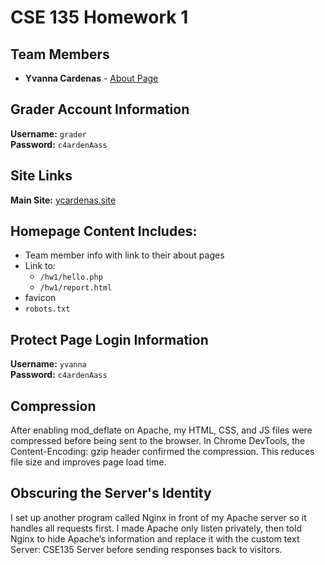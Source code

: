 # CSE 135 Homework 1
## Team Members
- **Yvanna Cardenas** - [About Page](https://ycardenas.site/members/yvannacardenas.html)


## Grader Account Information
**Username:** `grader` <br>
**Password:** `c4ardenAass`

## Site Links
**Main Site:** [ycardenas.site](https://ycardenas.site/)

## Homepage Content Includes:
- Team member info with link to their about pages
- Link to:
    - `/hw1/hello.php`
    - `/hw1/report.html`
- favicon
- `robots.txt`

## Protect Page Login Information
**Username:** `yvanna` <br>
**Password:** `c4ardenAass`

## Compression
After enabling mod_deflate on Apache, my HTML, CSS, and JS files were compressed before being sent to the browser. In Chrome DevTools, the Content-Encoding: gzip header confirmed the compression. This reduces file size and improves page load time.

## Obscuring the Server's Identity
I set up another program called Nginx in front of my Apache server so it handles all requests first. I made Apache only listen privately, then told Nginx to hide Apache’s information and replace it with the custom text Server: CSE135 Server before sending responses back to visitors.